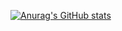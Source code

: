 <!--
- 👋 Hi, I’m @BIPUL1302
- 👀 I’m interested in ...
- 🌱 I’m currently learning ...
- 💞️ I’m looking to collaborate on ...
- 📫 How to reach me ...
-->

<!---
BIPUL1302/BIPUL1302 is a ✨ special ✨ repository because its `README.md` (this file) appears on your GitHub profile.
You can click the Preview link to take a look at your changes.
--->

<!-- write your own customized markdown for profile -->
[![Anurag's GitHub stats](https://github-readme-stats.vercel.app/apiBIPUL1302=anuraghazra)](https://github.com/anuraghazra/github-readme-stats)
